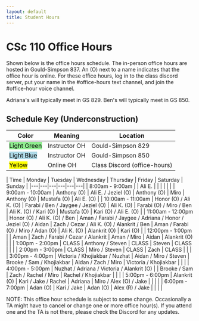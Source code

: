 ```yaml
---
layout: default
title: Student Hours
---
```


<style>
.updateA { 
  color: rgb(191, 32, 55);
}

a {
  background-color: lightgreen;
  color: black;
}
</style>

# CSc 110 Office Hours


Shown below is the office hours schedule.
The in-person office hours are hosted in Gould-Simpson 837.
An (O) next to a name indicates that the office hour is online.
For these office hours, log in to the class discord server, put your name in the #office-hours text channel, and join the #office-hour voice channel.

Adriana's will typically meet in GS 829.
Ben's will typically meet in GS 850.

## Schedule Key (Underconstruction)

| Color | Meaning | Location |
| --- | --- | --- |
| <mark style="background-color:lightgreen">Light Green</mark> | Instructor OH | Gould-Simpson 829 |
| <mark style="background-color:lightblue">Light Blue</mark> | Instructor OH | Gould-Simpson 850 |
| <mark>Yellow</mark> | Online OH | Class Discord (office-hours) |

<!-- 
<mark>Anthony</mark>
<mark>Mustafa</mark>
<mark>Honor</mark>
<mark>Kari</mark>
<mark>Ali E.</mark>
<mark>Farabi</mark>
<mark>Adan</mark>
<mark>Alankriy</mark>
<mark>Ali K.</mark>
<mark>Jeziel</mark>

<mark style="background-color:lightblue">Ben</mark>
<mark style="background-color:lightgreen">Adriana</mark>
-->

| Time | Monday | Tuesday | Wednesday | Thursday | Friday | Saturday | Sunday |
|---|---|---|---|---|---|
| 8:00am - 9:00am   | | Ali E. | | | | | |
| 9:00am - 10:00am  | Anthony (O) | Ali E. / Jeziel (O) | Anthony (O) | Miro | Anthony (O) | Mustafa (O) | Ali E. (O) |
| 10:00am - 11:00am | Honor (O) / Ali K. (O) | Farabi / Ben / Jaygee / Jeziel (O) | Ali K. (O) | Farabi (O) / Miro / Ben | Ali K. (O) / Kari (O) | Mustafa (O) | Kari (O) / Ali E. (O) |
| 11:00am - 12:00pm | Honor (O) / Ali K. (O) / Ben | Aman / Farabi / Jaygee / Adriana / Honor / Jeziel (O) / Aidan | Zach / Cezar / Ali K. (O)  / Alankrit / Ben | Aman / Farabi (O) / Miro / Adan (O) | Ali K. (O) | Alankrit (O) | Kari (O) |
| 12:00pm - 1:00pm  |  | Aman | Zach / Farabi / Cezar / Alankrit | Aman / Miro | Aidan | Alankrit (O) | | 
| 1:00pm - 2:00pm   | CLASS | Anthony / Steven | CLASS | Steven | CLASS | | |
| 2:00pm - 3:00pm   | CLASS | Miro / Steven | CLASS | Zach | CLASS | | |
| 3:00pm - 4:00pm   | Victoria / Khojiakbar  / Nuzhat | Aidan / Miro / Steven | Brooke /  Sam / Khojiakbar | Aidan / Zach / Miro | Victoria / Khojiakbar  | | |
| 4:00pm - 5:00pm   | Nuzhat / Adriana / Victoria / Alankrit (O) | | Brooke / Sam | Zach / Rachel / Miro | Rachel / Khojiakbar  | | |
| 5:00pm - 6:00pm   |  Alankrit (O) | Kari / Jake / Rachel | Adriana | Miro / Alex (O) / Jake | | | |
| 6:00pm - 7:00pm   | Adan (O) | Kari / Jake | Adan (O) | Alex (R) / Jake | | | |

NOTE: This office hour schedule is subject to some change.
Occasionally a TA might have to cancel or change one or more office hour(s).
If you attend one and the TA is not there, please check the Discord for any updates.

